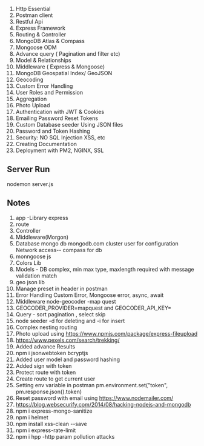 1. Http Essential 
2. Postman client
3. Restful Api
4. Express Framework
5. Routing & Controller
6. MongoDB Atlas & Compass
7. Mongoose ODM
8. Advance query ( Pagination and filter etc)
9. Model & Relationships
10. Middleware ( Express & Mongoose)
11. MongoDB Geospatial Index/ GeoJSON
12. Geocoding
13. Custom Error Handling
14. User Roles and Permission
15. Aggregation
16. Photo Upload
17. Authentication with JWT & Cookies
18. Emailing Password Reset Tokens
19. Custom Database seeder Using JSON files
20. Password and Token Hashing
21. Security: NO SQL Injection XSS, etc
22. Creating Documentation
23. Deployment with PM2, NGINX, SSL

## Server Run
nodemon server.js

## Notes
1. app -Library express
2. route
3. Controller
4. Middleware(Morgon)
5. Database mongo db mongodb.com cluster user for configuration Network access-- compass for db
6. monngoose js
7. Colors Lib
8. Models - DB complex, min max type, maxlength required with message validation match
9. geo json lib 
10. Manage preset in header in postman
11. Error Handling Custom Error, Mongoose error, async, await 
12. Middleware node-geocoder -map quest
13. GEOCODER_PROVIDER=mapquest and GEOCODER_API_KEY=<Key>
14. Query - sort pagination , select skip
15. node seeder -d  for deleting and -i for insert
16. Complex nesting routing
17. Photo upload using https://www.npmjs.com/package/express-fileupload
18. https://www.pexels.com/search/trekking/
19. Added advance Results 
20. npm i jsonwebtoken bcryptjs
21. Added user model and password hashing
22. Added sign with token
23. Protect route with token
24. Create route to get current user
25. Setting env variable in postman pm.environment.set("token", pm.response.json().token)
26. Reset password with email using https://www.nodemailer.com/
27. https://blog.websecurify.com/2014/08/hacking-nodejs-and-mongodb
28. npm i express-mongo-sanitize
29. npm i helmet
30. npm install xss-clean --save
31. npm i express-rate-limit
32. npm i hpp -http param pollution attacks

